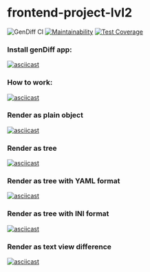 # frontend-project-lvl2

![GenDiff CI](https://github.com/voitd/frontend-project-lvl2/workflows/GenDiff%20CI/badge.svg)
[![Maintainability](https://api.codeclimate.com/v1/badges/bfc1d480366dd4e52f3e/maintainability)](https://codeclimate.com/github/voitd/frontend-project-lvl2/maintainability)
[![Test Coverage](https://api.codeclimate.com/v1/badges/bfc1d480366dd4e52f3e/test_coverage)](https://codeclimate.com/github/voitd/frontend-project-lvl2/test_coverage)

### Install genDiff app:

[![asciicast](https://asciinema.org/a/48YNMZLam4Qeo1hCmzTzQGhp8.svg)](https://asciinema.org/a/48YNMZLam4Qeo1hCmzTzQGhp8)

### How to work:

[![asciicast](https://asciinema.org/a/71ldTEqENFCa3yIUWjN6Iu3q0.svg)](https://asciinema.org/a/71ldTEqENFCa3yIUWjN6Iu3q0)

### Render as plain object

[![asciicast](https://asciinema.org/a/MQ9DpcovgD8HSzNlRDu9UMrFg.svg)](https://asciinema.org/a/MQ9DpcovgD8HSzNlRDu9UMrFg)

### Render as tree

[![asciicast](https://asciinema.org/a/lruWqeRLSE6srd99zgYYDBxEr.svg)](https://asciinema.org/a/lruWqeRLSE6srd99zgYYDBxEr)

### Render as tree with YAML format

[![asciicast](https://asciinema.org/a/1VLGDDbwHesU8zl69pHNFRvuW.svg)](https://asciinema.org/a/1VLGDDbwHesU8zl69pHNFRvuW)

### Render as tree with INI format

[![asciicast](https://asciinema.org/a/eURHyNvwBo3YwfNmQvok55P0A.svg)](https://asciinema.org/a/eURHyNvwBo3YwfNmQvok55P0A)

### Render as text view difference

[![asciicast](https://asciinema.org/a/eZNWa27hEzJCJazdLu2sQUoEK.svg)](https://asciinema.org/a/eZNWa27hEzJCJazdLu2sQUoEK)
